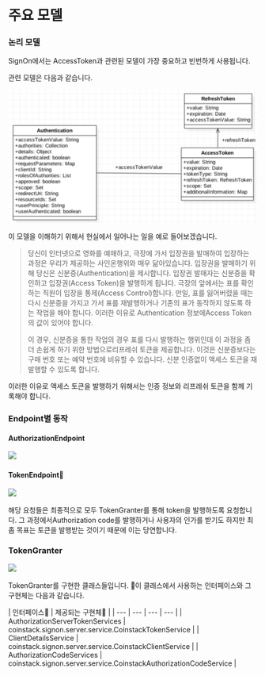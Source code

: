 # 주요 모델

### 논리 모델

SignOn에서는 AccessToken과 관련된 모델이 가장 중요하고 빈번하게 사용됩니다.

관련 모델은 다음과 같습니다.

<img src="../../.gitbook/assets/main-model.png" alt="">

이 모델을 이해하기 위해서 현실에서 일어나는 일을 예로 들어보겠습니다.

> 당신이 인터넷으로 영화를 예매하고, 극장에 가서 입장권을 발매하여 입장하는 과정은 우리가 제공하는 사인온행위와 매우 닮아있습니다. 입장권을 발매하기 위해 당신은 신분증\(Authentication\)을 제시합니다. 입장권 발매자는 신분증을 확인하고 입장권\(Access Token\)을 발행하게 됩니다. 극장의 앞에서는 표를 확인하는 직원이 입장을 통제\(Access Control\)합니다. 만일, 표를 잃어버렸을 때는 다시 신분증을 가지고 가서 표를 재발행하거나 기존의 표가 동작하지 않도록 하는 작업을 해야 합니다. 이러한 이유로 Authentication 정보에Access Token의 값이 있어야 합니다.
>
> 이 경우, 신분증을 통한 작업의 경우 표를 다시 발행하는 행위인데 이 과정을 좀 더 손쉽게 하기 위한 방법으로리프레쉬 토큰을 제공합니다. 이것은 신분증보다는 구매 번호 또는 예약 번호에 비유할 수 있습니다. 신분 인증없이 액세스 토큰을 재발행할 수 있도록 합니다.

이러한 이유로 액세스 토큰을 발행하기 위해서는 인증 정보와 리프레쉬 토큰을 함께 기록해야 합니다.

### Endpoint별 동작

#### AuthorizationEndpoint

![](https://github.com/blockodoc/coinstack-signon/tree/master/.gitbook/assets/authorization-seq.png)

#### TokenEndpoint

![](https://github.com/blockodoc/coinstack-signon/tree/master/.gitbook/assets/.gitbook/assets/token-seq.png)

해당 요청들은 최종적으로 모두 TokenGranter를 통해 token을 발행하도록 요청합니다. 그 과정에서Authorization code를 발행하거나 사용자의 인가를 받기도 하지만 최좀 목표는 토큰을 발행받는 것이기 때문에 이는 당연합니다.

### TokenGranter

![](https://github.com/blockodoc/coinstack-signon/tree/master/.gitbook/assets/tokengranter-model.png)

TokenGranter를 구현한 클래스들입니다. 이 클래스에서 사용하는 인터페이스와 그 구현체는 다음과 같습니다.

| 인터페이스 | 제공되는 구현체 |
| --- | --- | --- | --- |
| AuthorizationServerTokenServices | coinstack.signon.server.service.CoinstackTokenService |
| ClientDetailsService | coinstack.signon.server.service.CoinstackClientService |
| AuthorizationCodeServices | coinstack.signon.server.service.CoinstackAuthorizationCodeService |

